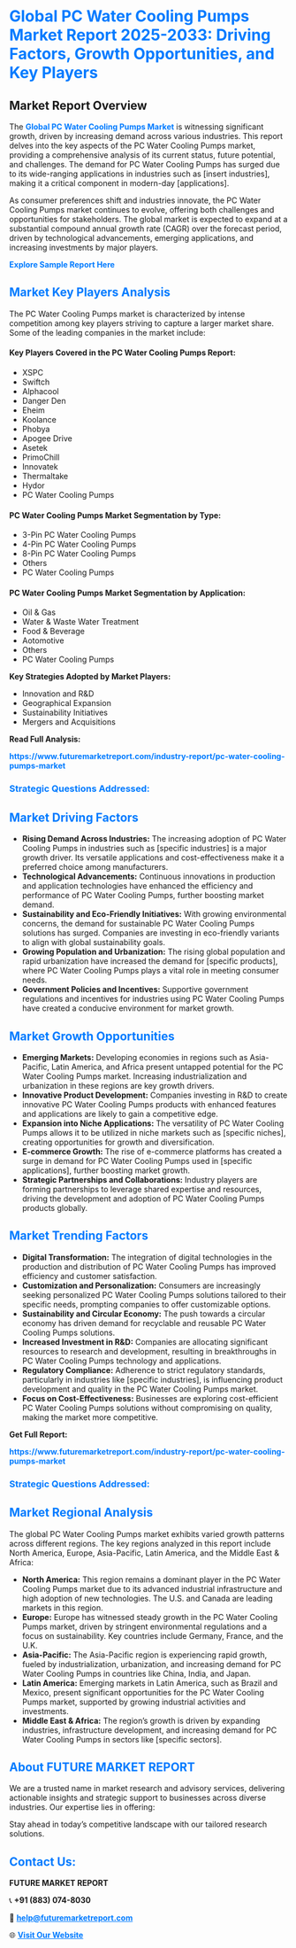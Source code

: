 <h1 style="color: #007BFF;">Global PC Water Cooling Pumps Market Report 2025-2033: Driving Factors, Growth Opportunities, and Key Players</h1>

<section id="overview">
<h2>Market Report Overview</h2>
<p>The <a href="https://www.futuremarketreport.com/industry-report/pc-water-cooling-pumps-market" style="color: #007BFF; text-decoration: none;"><strong>Global PC Water Cooling Pumps Market</strong></a> is witnessing significant growth, driven by increasing demand across various industries. This report delves into the key aspects of the PC Water Cooling Pumps market, providing a comprehensive analysis of its current status, future potential, and challenges. The demand for PC Water Cooling Pumps has surged due to its wide-ranging applications in industries such as [insert industries], making it a critical component in modern-day [applications].</p>
<p>As consumer preferences shift and industries innovate, the PC Water Cooling Pumps market continues to evolve, offering both challenges and opportunities for stakeholders. The global market is expected to expand at a substantial compound annual growth rate (CAGR) over the forecast period, driven by technological advancements, emerging applications, and increasing investments by major players.</p>
</section>

<section id="overview">
<p><a href="https://www.futuremarketreport.com/request-sample/reportId=99815" style="color: #007BFF; text-decoration: none;"><strong>Explore Sample Report Here</strong></a></p>
</section>

<section id="key-players">
<h2 style="color: #007BFF;">Market Key Players Analysis</h2>
<p>The PC Water Cooling Pumps market is characterized by intense competition among key players striving to capture a larger market share. Some of the leading companies in the market include:</p>
<h4>Key Players Covered in the PC Water Cooling Pumps Report:</h4>
<ul><li>XSPC</li><li>Swiftch</li><li>Alphacool</li><li>Danger Den</li><li>Eheim</li><li>Koolance</li><li>Phobya</li><li>Apogee Drive</li><li>Asetek</li><li>PrimoChill</li><li>Innovatek</li><li>Thermaltake</li><li>Hydor</li><li>PC Water Cooling Pumps</li></ul>
<h4>PC Water Cooling Pumps Market Segmentation by Type:</h4>
<ul><li>3-Pin PC Water Cooling Pumps</li><li>4-Pin PC Water Cooling Pumps</li><li>8-Pin PC Water Cooling Pumps</li><li>Others</li><li>PC Water Cooling Pumps</li></ul>

<h4>PC Water Cooling Pumps Market Segmentation by Application:</h4>
<ul><li>Oil &amp; Gas</li><li>Water &amp; Waste Water Treatment</li><li>Food &amp; Beverage</li><li>Aotomotive</li><li>Others</li><li>PC Water Cooling Pumps</li></ul>
<p><strong>Key Strategies Adopted by Market Players:</strong></p>
<ul>
<li>Innovation and R&D</li>
<li>Geographical Expansion</li>
<li>Sustainability Initiatives</li>
<li>Mergers and Acquisitions</li>
</ul>
</section>

<section>
<p><strong>Read Full Analysis: </strong></p><a href="https://www.futuremarketreport.com/industry-report/pc-water-cooling-pumps-market" style="color: #007BFF; text-decoration: none;"><strong>https://www.futuremarketreport.com/industry-report/pc-water-cooling-pumps-market</strong></a>
<h3 style="color: #007BFF;">Strategic Questions Addressed:</h3>
</section>

<section id="driving-factors">
<h2 style="color: #007BFF;">Market Driving Factors</h2>
<ul>
<li><strong>Rising Demand Across Industries:</strong> The increasing adoption of PC Water Cooling Pumps in industries such as [specific industries] is a major growth driver. Its versatile applications and cost-effectiveness make it a preferred choice among manufacturers.</li>
<li><strong>Technological Advancements:</strong> Continuous innovations in production and application technologies have enhanced the efficiency and performance of PC Water Cooling Pumps, further boosting market demand.</li>
<li><strong>Sustainability and Eco-Friendly Initiatives:</strong> With growing environmental concerns, the demand for sustainable PC Water Cooling Pumps solutions has surged. Companies are investing in eco-friendly variants to align with global sustainability goals.</li>
<li><strong>Growing Population and Urbanization:</strong> The rising global population and rapid urbanization have increased the demand for [specific products], where PC Water Cooling Pumps plays a vital role in meeting consumer needs.</li>
<li><strong>Government Policies and Incentives:</strong> Supportive government regulations and incentives for industries using PC Water Cooling Pumps have created a conducive environment for market growth.</li>
</ul>
</section>

<section id="growth-opportunities">
<h2 style="color: #007BFF;">Market Growth Opportunities</h2>
<ul>
<li><strong>Emerging Markets:</strong> Developing economies in regions such as Asia-Pacific, Latin America, and Africa present untapped potential for the PC Water Cooling Pumps market. Increasing industrialization and urbanization in these regions are key growth drivers.</li>
<li><strong>Innovative Product Development:</strong> Companies investing in R&D to create innovative PC Water Cooling Pumps products with enhanced features and applications are likely to gain a competitive edge.</li>
<li><strong>Expansion into Niche Applications:</strong> The versatility of PC Water Cooling Pumps allows it to be utilized in niche markets such as [specific niches], creating opportunities for growth and diversification.</li>
<li><strong>E-commerce Growth:</strong> The rise of e-commerce platforms has created a surge in demand for PC Water Cooling Pumps used in [specific applications], further boosting market growth.</li>
<li><strong>Strategic Partnerships and Collaborations:</strong> Industry players are forming partnerships to leverage shared expertise and resources, driving the development and adoption of PC Water Cooling Pumps products globally.</li>
</ul>
</section>

<section id="trending-factors">
<h2 style="color: #007BFF;">Market Trending Factors</h2>
<ul>
<li><strong>Digital Transformation:</strong> The integration of digital technologies in the production and distribution of PC Water Cooling Pumps has improved efficiency and customer satisfaction.</li>
<li><strong>Customization and Personalization:</strong> Consumers are increasingly seeking personalized PC Water Cooling Pumps solutions tailored to their specific needs, prompting companies to offer customizable options.</li>
<li><strong>Sustainability and Circular Economy:</strong> The push towards a circular economy has driven demand for recyclable and reusable PC Water Cooling Pumps solutions.</li>
<li><strong>Increased Investment in R&D:</strong> Companies are allocating significant resources to research and development, resulting in breakthroughs in PC Water Cooling Pumps technology and applications.</li>
<li><strong>Regulatory Compliance:</strong> Adherence to strict regulatory standards, particularly in industries like [specific industries], is influencing product development and quality in the PC Water Cooling Pumps market.</li>
<li><strong>Focus on Cost-Effectiveness:</strong> Businesses are exploring cost-efficient PC Water Cooling Pumps solutions without compromising on quality, making the market more competitive.</li>
</ul>
</section>

<section>
<p><strong>Get Full Report: </strong></p><a href="https://www.futuremarketreport.com/industry-report/pc-water-cooling-pumps-market" style="color: #007BFF; text-decoration: none;"><strong>https://www.futuremarketreport.com/industry-report/pc-water-cooling-pumps-market</strong></a>
<h3 style="color: #007BFF;">Strategic Questions Addressed:</h3>
</section>


<section id="regional-analysis">
<h2 style="color: #007BFF;">Market Regional Analysis</h2>
<p>The global PC Water Cooling Pumps market exhibits varied growth patterns across different regions. The key regions analyzed in this report include North America, Europe, Asia-Pacific, Latin America, and the Middle East & Africa:</p>
<ul>
<li><strong>North America:</strong> This region remains a dominant player in the PC Water Cooling Pumps market due to its advanced industrial infrastructure and high adoption of new technologies. The U.S. and Canada are leading markets in this region.</li>
<li><strong>Europe:</strong> Europe has witnessed steady growth in the PC Water Cooling Pumps market, driven by stringent environmental regulations and a focus on sustainability. Key countries include Germany, France, and the U.K.</li>
<li><strong>Asia-Pacific:</strong> The Asia-Pacific region is experiencing rapid growth, fueled by industrialization, urbanization, and increasing demand for PC Water Cooling Pumps in countries like China, India, and Japan.</li>
<li><strong>Latin America:</strong> Emerging markets in Latin America, such as Brazil and Mexico, present significant opportunities for the PC Water Cooling Pumps market, supported by growing industrial activities and investments.</li>
<li><strong>Middle East & Africa:</strong> The region’s growth is driven by expanding industries, infrastructure development, and increasing demand for PC Water Cooling Pumps in sectors like [specific sectors].</li>
</ul>
</section>

<footer>
<h2 style="color: #007BFF;">About FUTURE MARKET REPORT</h2>
<p>We are a trusted name in market research and advisory services, delivering actionable insights and strategic support to businesses across diverse industries. Our expertise lies in offering:</p>

<p>Stay ahead in today’s competitive landscape with our tailored research solutions.</p>

<h2 style="color: #007BFF;">Contact Us:</h2>
<p><strong>FUTURE MARKET REPORT</strong></p>
<p>📞 <strong>+91 (883) 074-8030</strong></p>
<p>📧 <strong><a href="mailto:help@futuremarketreport.com" style="color: #007BFF;">help@futuremarketreport.com</a></strong></p>
<p>🌐 <strong><a href="https://www.futuremarketreport.com/" style="color: #007BFF;">Visit Our Website</a></strong></p>
</footer>
